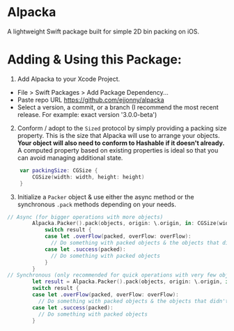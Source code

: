 # Alpacka

A lightweight Swift package built for simple 2D bin packing on iOS.

# Adding & Using this Package:
1. Add Alpacka to your Xcode Project. 
  * File > Swift Packages > Add Package Dependency...
  * Paste repo URL https://github.com/ejjonny/alpacka
  * Select a version, a commit, or a branch (I recommend the most recent release. For example: exact version '3.0.0-beta')
2. Conform / adopt to the `Sized` protocol by simply providing a packing size property. This is the size that Alpacka will use to arrange your objects. **Your object will also need to conform to Hashable if it doesn't already.** A computed property based on existing properties is ideal so that you can avoid managing additional state.
```swift
    var packingSize: CGSize {
        CGSize(width: width, height: height)
    }
```
3. Initialize a `Packer` object & use either the async method or the synchronous `.pack` methods depending on your needs.
```swift
// Async (for bigger operations with more objects)
        Alpacka.Packer().pack(objects, origin: \.origin, in: CGSize(width: 400, height: 400)) { result in
            switch result {
            case let .overFlow(packed, overFlow: overFlow):
              // Do something with packed objects & the objects that didn't fit (if you want)
            case let .success(packed):
              // Do something with packed objects
            }
        }
// Synchronous (only recommended for quick operations with very few objects)
        let result = Alpacka.Packer().pack(objects, origin: \.origin, in: CGSize(width: 400, height: 400))
        switch result {
        case let .overFlow(packed, overFlow: overFlow):
          // Do something with packed objects & the objects that didn't fit (if you want)
        case let .success(packed):
          // Do something with packed objects
        }
```
